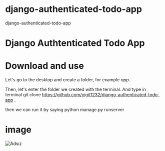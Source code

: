 # django-authenticated-todo-app
django-authenticated-todo-app

# Django Authtenticated Todo App

# Download and use

Let's go to the desktop and create a folder, for example *app*.

Then, let's enter the folder we created with the terminal. And type in terminal
	git clone https://github.com/yigit1232/django-authenticated-todo-app .

then we can run it by saying
	python manage.py runserver
	


	
	
	

# image

![Adsız](https://user-images.githubusercontent.com/50154629/180205400-4e7ca037-563b-42f9-9167-ab0dc83331f8.png)
